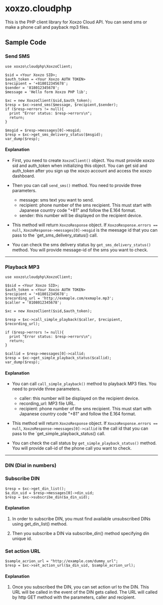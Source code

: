 # xoxzo.cloudphp

This is the PHP client library for Xoxzo Cloud API. You can send sms or make a phone call and payback mp3 files.

## Sample Code

### Send SMS

```
use xoxzo\cloudphp\XoxzoClient;

$sid = <Your Xoxzo SID>;
$auth_token = <Your Xoxzo AUTH TOKEN>
$recipient = '+818012345678';
$sender = '818012345678';
$message = 'Hello form Xoxzo PHP lib';

$xc = new XoxzoClient($sid,$auth_token);
$resp = $xc->send_sms($message, $recipient,$sender);
if ($resp->errors != null){
  print "Error status: $resp->errors\n";
  return;
}

$msgid = $resp->messages[0]->msgid;
$resp = $xc->get_sms_delivery_status($msgid);
var_dump($resp);

```
#### Explanation

+ First, you need to create `XoxzoClient()` object. You must provide xoxzo sid and auth_token when initializing this object. You can get sid and auth_token after you sign up the xoxzo account and access the xoxzo dashboard.

+ Then you can call `send_sms()` method. You need to provide three parameters.

  - message: sms text you want to send.
  - recipient: phone number of the sms recipient. This must start with Japanese country code "+81" and follow the E.164 format.
  - sender: this number will be displayed on the recipient device.

+ This method will return `XoxzoResponse` object. If `XoxzoResponse.errors == null`, `XoxzoResponse->messages[0]->msgid` is the meesage id that you can pass to the `get_sms_delivery_status() call.

+ You can check the sms delivery status by `get_sms_delivery_status()` method. You will provide message-id of the sms you want to check.

-----
### Playback MP3
```
use xoxzo\cloudphp\XoxzoClient;

$$sid = <Your Xoxzo SID>;
$auth_token = <Your Xoxzo AUTH TOKEN>
$recipient = '+818012345678';
$recording_url = 'http://exmaple.com/exmaple.mp3';
$caller = '8108012345678';

$xc = new XoxzoClient($sid,$auth_token);

$resp = $xc->call_simple_playback($caller, $recipient, $recording_url);

if ($resp->errors != null){
  print "Error status: $resp->errors\n";
  return;
}

$callid = $resp->messages[0]->callid;
$resp = $xc->get_simple_playback_status($callid);
var_dump($resp);
```

#### Explanation

+ You can call `call_simple_playback()` method to playback MP3 files. You need to provide three parameters.

  - caller: this number will be displayed on the recipient device.
  - recording_url: MP3 file URL.
  - recipient: phone number of the sms recipient. This must start with Japanese country code "+81" and follow the E.164 format.

+ This method will return `XoxzoResponse` object. If `XoxzoResponse.errors == null`, `XoxzoResponse->messages[0]->callid` is the call id that you can pass to the `get_simple_playback_status() call.

+ You can check the call status by `get_simple_playback_status()` method. You will provide call-id of the phone call you want to check.



-----

### DIN (Dial in numbers)

### Subscribe DIN

```
$resp = $xc->get_din_list();
$a_din_uid = $resp->messages[0]->din_uid;
$resp = $xc->subscribe_din($a_din_uid);
```

#### Explanation

1. In order to subscribe DIN, you must find available unsubscribed DINs using get_din_list() method.

2. Then you subscribe a DIN via subscribe_din() method specifying din unique id.

### Set action URL

```
$sample_acrion_url = "http://example.com/dummy_url";
$resp = $xc->set_action_url($a_din_uid, $sample_acrion_url);
```

#### Explanation

1. Once you subscribed the DIN, you can set action url to the DIN. This URL will be called in the event of the DIN gets called.
The URL will called by http GET method with the parameters, caller and recipient.
